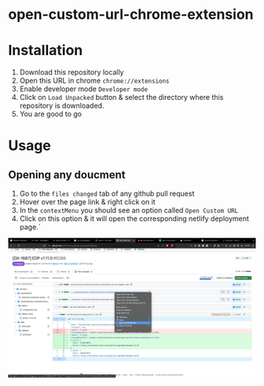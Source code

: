 # open-custom-url-chrome-extension

# Installation
1. Download this repository locally
2. Open this URL in chrome `chrome://extensions`
3. Enable developer mode `Developer mode`
4. Click on `Load Unpacked` button & select the directory where this repository is downloaded.
5. You are good to go

# Usage

## Opening any doucment
1. Go to the `files changed` tab of any github pull request
2. Hover over the page link & right click on it
3. In the `contextMenu` you should see an option called `Open Custom URL`
4. Click on this option & it will open the corresponding netlify deployment page.`

![Example Usage](open-tyk-netlify-url.png "Title")
